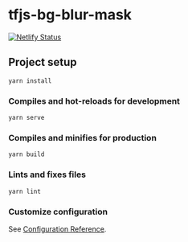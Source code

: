 # tfjs-bg-blur-mask
[![Netlify Status](https://api.netlify.com/api/v1/badges/27792cc0-0dae-4c28-ac23-227b103fc01d/deploy-status)](https://app.netlify.com/sites/tfjs-bg-blur-mask/deploys)

## Project setup
```
yarn install
```

### Compiles and hot-reloads for development
```
yarn serve
```

### Compiles and minifies for production
```
yarn build
```

### Lints and fixes files
```
yarn lint
```

### Customize configuration
See [Configuration Reference](https://cli.vuejs.org/config/).
